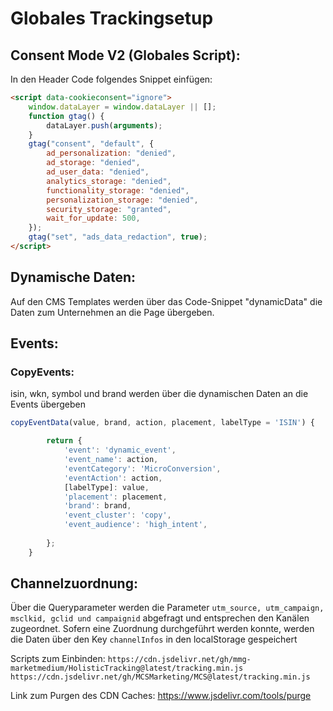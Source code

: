# Globales Trackingsetup

## Consent Mode V2 (Globales Script):
In den Header Code folgendes Snippet einfügen:

```html
<script data-cookieconsent="ignore">
    window.dataLayer = window.dataLayer || [];
    function gtag() {
        dataLayer.push(arguments);
    }
    gtag("consent", "default", {
        ad_personalization: "denied",
        ad_storage: "denied",
        ad_user_data: "denied",
        analytics_storage: "denied",
        functionality_storage: "denied",
        personalization_storage: "denied",
        security_storage: "granted",
        wait_for_update: 500,
    });
    gtag("set", "ads_data_redaction", true);
</script>
```

## Dynamische Daten:
Auf den CMS Templates werden über das Code-Snippet "dynamicData" die Daten zum Unternehmen an die Page übergeben.

## Events:
### CopyEvents:
isin, wkn, symbol und brand werden über die dynamischen Daten an die Events übergeben

``` javascript
copyEventData(value, brand, action, placement, labelType = 'ISIN') {

		return {
			'event': 'dynamic_event',
			'event_name': action,
			'eventCategory': 'MicroConversion',
			'eventAction': action,
			[labelType]: value,
			'placement': placement,
			'brand': brand,
			'event_cluster': 'copy',
			'event_audience': 'high_intent',	
			
		};
	}

```

## Channelzuordnung:
Über die Queryparameter werden die Parameter `` utm_source, utm_campaign, msclkid, gclid und campaignid `` abgefragt und entsprechen den Kanälen zugeordnet. Sofern eine Zuordnung durchgeführt werden konnte, werden die Daten über den Key ``channelInfos`` in den localStorage gespeichert


Scripts zum Einbinden: 
``https://cdn.jsdelivr.net/gh/mmg-marketmedium/HolisticTracking@latest/tracking.min.js``
``https://cdn.jsdelivr.net/gh/MCSMarketing/MCS@latest/tracking.min.js``

Link zum Purgen des CDN Caches: https://www.jsdelivr.com/tools/purge